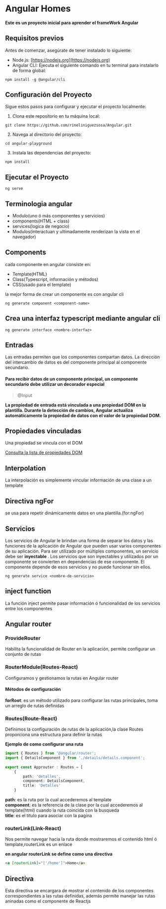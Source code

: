# Angular Homes

#### Este es un proyecto inicial para aprender el frameWork Angular

## Requisitos previos

Antes de comenzar, asegúrate de tener instalado lo siguiente:

- Node.js: [https://nodejs.org](https://nodejs.org)
- Angular CLI: Ejecuta el siguiente comando en tu terminal para instalarlo de forma global:

```shell
npm install -g @angular/cli
```

## Configuración del Proyecto

Sigue estos pasos para configurar y ejecutar el proyecto localmente:

1. Clona este repositorio en tu máquina local:

```shell
git clone https://github.com/rineliniguezsosa/Angular.git
```

2. Navega al directorio del proyecto:

```shell
cd angular-playground
```

3. Instala las dependencias del proyecto:

```shell
npm install
```

## Ejecutar el Proyecto

```shell
ng serve
```

## Terminologia angular

- Modulo(uno ó más componentes y servicios)
- components(HTML + class)
- services(logica de negocio)
- Modulos(interactuan y ultimadamente renderizan la vista en el navegador)

## Components

cada componente en angular consiste en:

- Template(HTML)
- Class(Typescript, información y métodos)
- CSS(usado para el template)

la mejor forma de crear un componente es con angular cli

```shell
ng generate component <component-name>
```

## Crea una interfaz typescript mediante angular cli

```shell
ng generate interface <nombre-interfaz>
```

## Entradas

Las entradas permiten que los componentes compartan datos. La dirección del intercambio de datos es del componente principal al componente secundario.

#### Para recibir datos de un componente principal, un componente secundario debe utilizar un decorador especial 

>@Input

**La propiedad de entrada está vinculada a una propiedad DOM en la plantilla. Durante la detección de cambios, Angular actualiza automáticamente la propiedad de datos con el valor de la propiedad DOM.**

## Propiedades vinculadas

Una propiedad se vincula con el DOM

[Consulta la lista de propiedades DOM](https://developer.mozilla.org/en-US/docs/Web/API/Document_Object_Model)

## Interpolation

La interpolación es simplemente vincular información de una clase a un template

## Directiva ngFor

se usa para repetir dinámicamente datos en una plantilla.(for:ngFor)

## Servicios

Los servicios de Angular le brindan una forma de separar los datos y las funciones de la aplicación de Angular que pueden usar varios componentes de su aplicación. Para ser utilizado por múltiples componentes, un servicio debe ser **inyectable** . Los servicios que son inyectables y utilizados por un componente se convierten en dependencias de ese componente. El componente depende de esos servicios y no puede funcionar sin ellos.

```shell
ng generate service <nombre-de-servicio>
```

## inject function

La función inject permite pasar información ó funcionalidad de los servicios entre los componentes

## Angular router

### ProvideRouter 

Habilita la funcionalidad de Router en la aplicación, permite configurar un conjunto de rutas

### RouterModule(Routes-React)

Configuramos y gestionamos la rutas en Angular router

#### Métodos de configuración

**forRoot**: es un método utilizado para configurar las rutas principales, toma un arreglo de rutas definidas

### Routes(Route-React)

Definimos la configuración de rutas de la aplicación,la clase Routes proporciona una estructura para definir la rutas

**Ejemplo de como configurar una ruta**
```typescript
import { Routes } from '@angular/router';
import { DetailsComponent } from './details/details.component';
 
export const Approuter : Routes = [
    {
        path: 'detalles',
        component: DetailsComponent,
        title: 'Detalles'
    }

```
**path**: es la ruta por la cual accederemos al template<br>
**component**: es la referencia de la clase por la cual accederemos al template(html) cuando la ruta coincida con la busqueda<br>
**title**: es el titulo para asociar con la pagina
### routerLink(Link-React)

Nos permite navegar hacia la ruta donde mostraremos el contenido html ó template,routerLink es un enlace

**en angular routerLink se define como una directiva**

```html
<a [routerLink]="['/home']">Home</a>
```

## Directiva <router-outlet></router-outlet>

Esta directiva se encargara de mostrar el contenido de los componentes correspondientes a las rutas definidas, además permite manejar las rutas aninadas como el componente <Outlet> de Reactjs